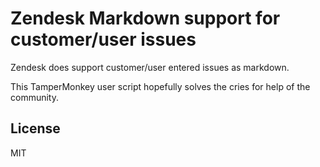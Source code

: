 # Zendesk Markdown support for customer/user issues

Zendesk does support customer/user entered issues as markdown.

This TamperMonkey user script hopefully solves the cries for help of the 
community.

## License

MIT
